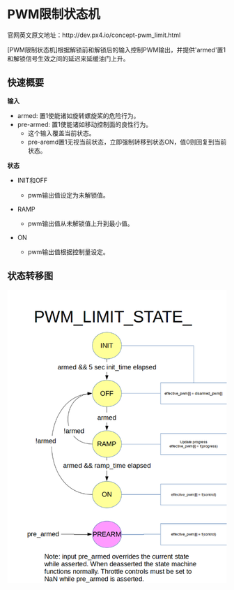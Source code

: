 # PWM限制状态机

官网英文原文地址：http:\/\/dev.px4.io\/concept-pwm\_limit.html

\[PWM限制状态机\]根据解锁前和解锁后的输入控制PWM输出，并提供'armed'置1和解锁信号生效之间的延迟来延缓油门上升。

## 快速概要

**输入**

* armed: 置1使能诸如旋转螺旋桨的危险行为。
* pre-armed: 置1使能诸如移动控制面的良性行为。
  * 这个输入覆盖当前状态。
  * pre-aremd置1无视当前状态，立即强制转移到状态ON，值0则回复到当前状态。


**状态**

* INIT和OFF
  * pwm输出值设定为未解锁值。

* RAMP
  * pwm输出值从未解锁值上升到最小值。

* ON
  * pwm输出值根据控制量设定。


## 状态转移图

![pwm_limit_state_diagram](../pictures/diagrams/pwm_limit_state_diagram.png)

